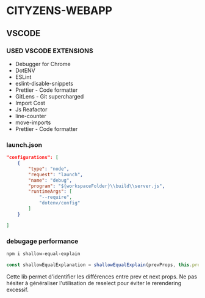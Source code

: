 # CITYZENS-WEBAPP


## VSCODE


### USED VSCODE EXTENSIONS

* Debugger for Chrome
* DotENV
* ESLint
* eslint-disable-snippets
* Prettier - Code formatter
* GitLens - Git supercharged
* Import Cost
* Js Reafactor
* line-counter
* move-imports
* Prettier - Code formatter

### launch.json

```json
"configurations": [
    {
        "type": "node",
        "request": "launch",
        "name": "debug",
        "program": "${workspaceFolder}\\build\\server.js",
        "runtimeArgs": [
            "--require",
            "dotenv/config"
        ]
    }

]
```

### debugage performance
```sh
npm i shallow-equal-explain
```
```javascript
const shallowEqualExplanation = shallowEqualExplain(prevProps, this.props);
```
Cette lib permet d'identifier les différences entre prev et next props.
Ne pas hésiter à généraliser l'utilisation de reselect pour éviter le rerendering excessif.
